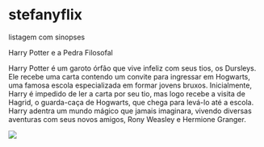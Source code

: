 # stefanyflix

listagem com sinopses

Harry Potter e a Pedra Filosofal

Harry Potter é um garoto órfão que vive infeliz com seus tios, os Dursleys. Ele recebe uma carta contendo um convite para ingressar em Hogwarts, uma famosa escola especializada em formar jovens bruxos. Inicialmente, Harry é impedido de ler a carta por seu tio, mas logo recebe a visita de Hagrid, o guarda-caça de Hogwarts, que chega para levá-lo até a escola. Harry adentra um mundo mágico que jamais imaginara, vivendo diversas aventuras com seus novos amigos, Rony Weasley e Hermione Granger.

![](<img src="https://media1.tenor.com/m/00xgBhIre7gAAAAd/hermione-ron-weasley.gif" alt="harry potter and hermione granger are standing next to each other in front of a fire"/>)



